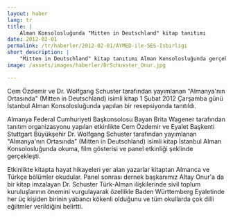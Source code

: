 ```yaml
---
layout: haber
lang: tr
title: |
    Alman Konsolosluğunda "Mitten in Deutschland" kitap tanıtımı
date: 2012-02-01
permalink: /tr/haberler/2012-02-01/AYMED-ile-SES-Isbirligi
short_description: |
    "Mitten in Deutschland" kitap tanıtımı Alman Konsolosluğunda gerçekleştirildi.
image: /assets/images/haberler/DrSchusster_Onur.jpg

---
```


<p>
Cem Özdemir ve Dr. Wolfgang Schuster tarafından yayımlanan "Almanya'nın Ortasında" (Mitten in Deutschland) isimli kitap 1 Şubat 2012 Çarşamba günü İstanbul Alman Konsolosluğunda yapılan bir resepsiyonda tanıtıldı.
</p>
<p>
Almanya Federal Cumhuriyeti Başkonsolosu Bayan Brita Wagener tarafından tanıtım organizasyonu yapılan etkinlikte  Cem Özdemir ve  Eyalet Başkenti Stuttgart Büyükşehir Dr. Wolfgang Schuster tarafından yayımlanan "Almanya'nın Ortasında" (Mitten in Deutschland) isimli kitap İstanbul Alman Konsolosluğunda okuma, film gösterisi ve panel etkinliği şeklinde gerçekleşti.
</p>
<p>
Etkinlikte kitapta hayat hikayeleri yer alan yazarlar kitaptan Almanca ve Türkçe bölümler okudular. Panel sonrası dernek başkanımız Altay Onur'a da bir kitap imzalayan Dr. Schuster Türk-Alman ilişkilerinde sivil toplum kuruluşlarının önemini vurgulayarak özellikle Baden Württemberg Eyaletinde her üç kişiden birinin yabancı kökenli olduğunu ve tüm okullarda çok dilli eğiitmler verildiğini belirtti.
</p>

